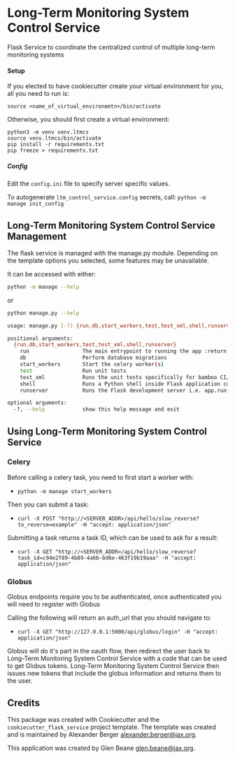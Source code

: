 # Long-Term Monitoring System Control Service

Flask Service to coordinate the centralized control of multiple long-term monitoring systems


#### Setup
If you elected to have cookiecutter create your virtual environment for you, all you need to run is:
```
source <name_of_virtual_environemtn>/bin/activate
```
Otherwise, you should first create a virtual environment:
```
python3 -m venv venv.ltmcs
source venv.ltmcs/bin/activate
pip install -r requirements.txt
pip freeze > requirements.txt
```

##### Config
Edit the `config.ini` file to specify server specific values.

To autogenerate `ltm_control_service.config` secrets, call:
```python -m manage init_config```


## Long-Term Monitoring System Control Service Management
The flask service is managed with the manage.py module. Depending on the template options you selected, some features 
may be unavailable.

It can be accessed with either:
```bash
python -m manage --help
```
or
```bash
python manage.py --help
```

```bash
usage: manage.py [-?] {run,db,start_workers,test,test_xml,shell,runserver} ...

positional arguments:
  {run,db,start_workers,test,test_xml,shell,runserver}
    run                 The main entrypoint to running the app :return: None
    db                  Perform database migrations
    start_workers       Start the celery worker(s)
    test                Run unit tests
    test_xml            Runs the unit tests specifically for bamboo CI/CD
    shell               Runs a Python shell inside Flask application context.
    runserver           Runs the Flask development server i.e. app.run()

optional arguments:
  -?, --help            show this help message and exit

```

## Using Long-Term Monitoring System Control Service

### Celery
Before calling a celery task, you need to first start a worker with:

- ```python -m manage start_workers```

Then you can submit a task:
- ```curl -X POST "http://<SERVER_ADDR>/api/hello/slow_reverse?to_reverse=example" -H "accept: application/json"```

Submitting a task returns a task ID, which can be used to ask for a result:
- ```curl -X GET "http://<SERVER_ADDR>/api/hello/slow_reverse?task_id=c94e2f89-4b89-4a6b-bd6e-463f19b19aaa" -H "accept: application/json"```

### Globus

Globus endpoints require you to be authenticated, once authenticated you will need to register with Globus

Calling the following will return an auth_url that you should navigate to:
- ```curl -X GET "http://127.0.0.1:5000/api/globus/login" -H "accept: application/json"```

Globus will do it's part in the oauth flow, then redirect the user back to Long-Term Monitoring System Control Service with a code 
that can be used to get Globus tokens. Long-Term Monitoring System Control Service then issues new tokens that include the globus
information and returns them to the user.

Credits
-------
This package was created with Cookiecutter and the `cookiecutter_flask_service` project template. The template was 
created and is maintained by Alexander Berger <alexander.berger@jax.org>.

This application was created by Glen Beane <glen.beane@jax.org>.
